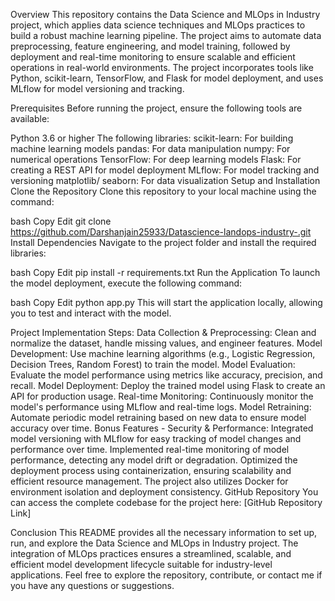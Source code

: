 Overview
This repository contains the Data Science and MLOps in Industry project, which applies data science techniques and MLOps practices to build a robust machine learning pipeline. The project aims to automate data preprocessing, feature engineering, and model training, followed by deployment and real-time monitoring to ensure scalable and efficient operations in real-world environments. The project incorporates tools like Python, scikit-learn, TensorFlow, and Flask for model deployment, and uses MLflow for model versioning and tracking.

Prerequisites
Before running the project, ensure the following tools are available:

Python 3.6 or higher
The following libraries:
scikit-learn: For building machine learning models
pandas: For data manipulation
numpy: For numerical operations
TensorFlow: For deep learning models
Flask: For creating a REST API for model deployment
MLflow: For model tracking and versioning
matplotlib/ seaborn: For data visualization
Setup and Installation
Clone the Repository
Clone this repository to your local machine using the command:

bash
Copy
Edit
git clone https://github.com/Darshanjain25933/Datascience-landops-industry-.git
Install Dependencies
Navigate to the project folder and install the required libraries:

bash
Copy
Edit
pip install -r requirements.txt
Run the Application
To launch the model deployment, execute the following command:

bash
Copy
Edit
python app.py
This will start the application locally, allowing you to test and interact with the model.

Project Implementation Steps:
Data Collection & Preprocessing: Clean and normalize the dataset, handle missing values, and engineer features.
Model Development: Use machine learning algorithms (e.g., Logistic Regression, Decision Trees, Random Forest) to train the model.
Model Evaluation: Evaluate the model performance using metrics like accuracy, precision, and recall.
Model Deployment: Deploy the trained model using Flask to create an API for production usage.
Real-time Monitoring: Continuously monitor the model's performance using MLflow and real-time logs.
Model Retraining: Automate periodic model retraining based on new data to ensure model accuracy over time.
Bonus Features - Security & Performance:
Integrated model versioning with MLflow for easy tracking of model changes and performance over time.
Implemented real-time monitoring of model performance, detecting any model drift or degradation.
Optimized the deployment process using containerization, ensuring scalability and efficient resource management.
The project also utilizes Docker for environment isolation and deployment consistency.
GitHub Repository
You can access the complete codebase for the project here: [GitHub Repository Link]

Conclusion
This README provides all the necessary information to set up, run, and explore the Data Science and MLOps in Industry project. The integration of MLOps practices ensures a streamlined, scalable, and efficient model development lifecycle suitable for industry-level applications. Feel free to explore the repository, contribute, or contact me if you have any questions or suggestions.

